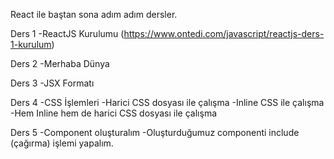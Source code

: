 React ile baştan sona adım adım dersler.

Ders 1
-ReactJS Kurulumu (https://www.ontedi.com/javascript/reactjs-ders-1-kurulum)

Ders 2
-Merhaba Dünya

Ders 3
-JSX Formatı

Ders 4
-CSS İşlemleri
-Harici CSS dosyası ile çalışma
-Inline CSS ile çalışma
-Hem Inline hem de harici CSS dosyası ile çalışma

Ders 5
-Component oluşturalım
-Oluşturduğumuz componenti include (çağırma) işlemi yapalım.
